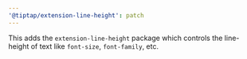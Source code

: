 ```yaml
---
'@tiptap/extension-line-height': patch
---
```


This adds the `extension-line-height` package which controls the line-height of text like `font-size`, `font-family`, etc.
